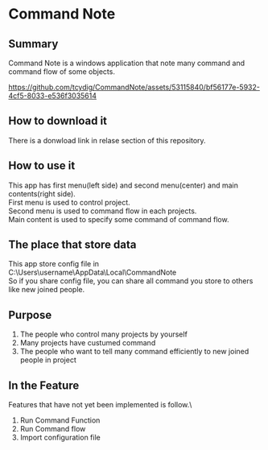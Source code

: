 # Command Note

## Summary
Command Note is a windows application that note many command and command flow of some objects.

https://github.com/tcydig/CommandNote/assets/53115840/bf56177e-5932-4cf5-8033-e536f3035614


## How to download it
There is a donwload link in relase section of this repository.

## How to use it
This app has first menu(left side) and second menu(center) and main contents(right side). \
First menu is used to control project. \
Second menu is used to command flow in each projects. \
Main content is used to specify some command of command flow.

## The place that store data
This app store config file in \
C:\Users\username\AppData\Local\CommandNote \
So if you share config file, you can share all command you store to others like new joined people.


## Purpose
1. The people who control many projects by yourself
2. Many projects have custumed command
3. The people who want to tell many command efficiently to new joined people in project

## In the Feature
Features that have not yet been implemented is follow.\
1. Run Command Function
2. Run Command flow
3. Import configuration file

